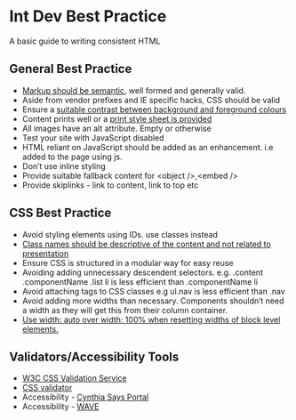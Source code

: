 Int Dev Best Practice
===============

A basic guide to writing consistent HTML
<h2>General Best Practice</h2>
<ul><li> <a href="http://www.bbc.co.uk/guidelines/futuremedia/technical/semantic_markup.shtml" class="external text" rel="nofollow">Markup should be semantic</a>, well formed and generally valid. 
</li><li> Aside from vendor prefixes and IE specific hacks, CSS should be valid
</li><li> Ensure a <a href="http://webaim.org/resources/contrastchecker/" class="external text" rel="nofollow">suitable contrast between background and foreground colours</a> 
</li><li> Content prints well or a <a href="http://www.webdesignerdepot.com/2010/01/10-tips-for-better-print-style-sheets/" class="external text" rel="nofollow">print style sheet is provided</a>
</li><li> All images have an alt attribute. Empty or otherwise
</li><li> Test your site with JavaScript disabled
</li><li> HTML reliant on JavaScript should be added as an enhancement. i.e added to the page using js.
</li><li> Don’t use inline styling
</li><li> Provide suitable fallback content for &lt;object /&gt;,&lt;embed /&gt;
</li><li> Provide skiplinks - link to content, link to top etc
</li></ul>
<h2>CSS Best Practice</h2>
<ul><li> Avoid styling elements using IDs. use classes instead
</li><li> <a href="http://css-tricks.com/semantic-class-names" class="external text" rel="nofollow">Class names should be descriptive of the content and not related to presentation</a>
</li><li> Ensure CSS is structured in a modular way for easy reuse
</li><li> Avoiding adding unnecessary descendent selectors. e.g.  .content .componentName .list li is less efficient than .componentName li</li>
<li> Avoid attaching tags to CSS classes e.g ul.nav is less efficient than .nav
</li><li> Avoid adding more widths than necessary. Components shouldn’t need a width as they will get this from their column container.
</li><li> <a href="http://www.456bereastreet.com/archive/201112/the_difference_between_widthauto_and_width100/" class="external text" rel="nofollow">Use width: auto over width: 100% when resetting widths of block level elements.</a>
</li></ul>
<h2>Validators/Accessibility Tools</h2>
<ul><li> <a href="http://jigsaw.w3.org/css-validator/" class="external text" rel="nofollow">W3C CSS Validation Service</a>
</li><li> <a href="http://jigsaw.w3.org/css-validator/" class="external text" rel="nofollow">CSS validator</a>
</li><li> Accessibility - <a href="http://www.cynthiasays.com/" class="external text" rel="nofollow">Cynthia Says Portal</a>
</li><li> Accessibility - <a href="http://wave.webaim.org/" class="external text" rel="nofollow">WAVE</a>
</li></ul>
